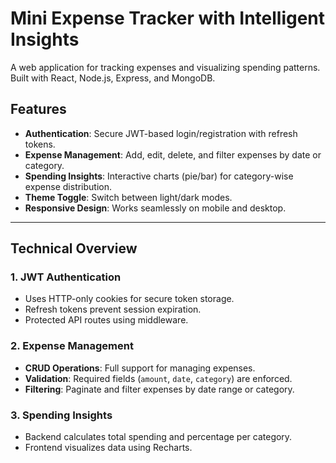 # Mini Expense Tracker with Intelligent Insights  
A web application for tracking expenses and visualizing spending patterns. Built with React, Node.js, Express, and MongoDB.

## Features  
- **Authentication**: Secure JWT-based login/registration with refresh tokens.  
- **Expense Management**: Add, edit, delete, and filter expenses by date or category.  
- **Spending Insights**: Interactive charts (pie/bar) for category-wise expense distribution.  
- **Theme Toggle**: Switch between light/dark modes.  
- **Responsive Design**: Works seamlessly on mobile and desktop.  

---

## Technical Overview  
### 1. JWT Authentication  
- Uses HTTP-only cookies for secure token storage.  
- Refresh tokens prevent session expiration.  
- Protected API routes using middleware.  

### 2. Expense Management  
- **CRUD Operations**: Full support for managing expenses.  
- **Validation**: Required fields (`amount`, `date`, `category`) are enforced.  
- **Filtering**: Paginate and filter expenses by date range or category.  

### 3. Spending Insights  
- Backend calculates total spending and percentage per category.  
- Frontend visualizes data using Recharts. 